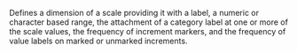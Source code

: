 Defines a dimension of a scale providing it with a label, a numeric or character based range, the attachment of a category label at one or more of the scale values, the frequency of increment markers, and the frequency of value labels on marked or unmarked increments.